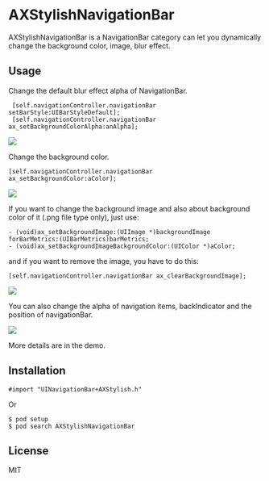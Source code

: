 # AXStylishNavigationBar

AXStylishNavigationBar is a NavigationBar category can let you dynamically change the background color, image, blur effect.

## Usage

Change the default blur effect alpha of NavigationBar.

```
 [self.navigationController.navigationBar setBarStyle:UIBarStyleDefault];
 [self.navigationController.navigationBar ax_setBackgroundColorAlpha:anAlpha];
```

![](https://github.com/Alchemistxxd/AXStylishNavigationBar/blob/master/Screenshots/BGBlur.gif)

Change the background color. 

```
[self.navigationController.navigationBar ax_setBackgroundColor:aColor];
```

![](https://github.com/Alchemistxxd/AXStylishNavigationBar/blob/master/Screenshots/BGColor.gif)

If you want to change the background image and also about background color of it (.png file type only), just use: 

```
- (void)ax_setBackgroundImage:(UIImage *)backgroundImage forBarMetrics:(UIBarMetrics)barMetrics;
- (void)ax_setBackgroundImageBackgroundColor:(UIColor *)aColor;
```

and if you want to remove the image, you have to do this:

```
[self.navigationController.navigationBar ax_clearBackgroundImage];
```

![](https://github.com/Alchemistxxd/AXStylishNavigationBar/blob/master/Screenshots/BGImage.gif)

You can also change the alpha of navigation items, backIndicator and the position of navigationBar.

![](https://github.com/Alchemistxxd/AXStylishNavigationBar/blob/master/Screenshots/ItemAlpha.gif)

More details are in the demo.

## Installation

```
#import "UINavigationBar+AXStylish.h"
```

Or

```
$ pod setup
$ pod search AXStylishNavigationBar
```

## License

MIT